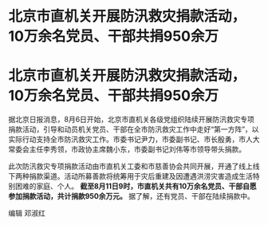 # 北京市直机关开展防汛救灾捐款活动，10万余名党员、干部共捐950余万

# 北京市直机关开展防汛救灾捐款活动，10万余名党员、干部共捐950余万

据北京日报消息，8月6日开始，北京市直机关各级党组织陆续开展防汛救灾专项捐款活动，引导和动员机关党员、干部在全市防汛救灾工作中走好“第一方阵”，以实际行动支持全市防汛救灾工作。市委书记尹力，市委副书记、市长殷勇，市人大常委会主任李秀领，市政协主席魏小东，市委副书记刘伟等市领导带头捐款。

此次防汛救灾专项捐款活动由市直机关工委和市慈善协会共同开展，开通了线上线下两种捐款渠道。活动所募善款将统筹用于灾后重建及因遭遇洪涝灾害造成生活特别困难的家庭、个人。
**截至8月11日9时，市直机关共有10万余名党员、干部自愿参加捐款活动，共计捐款950余万元。** 据了解，还有党员、干部在陆续捐款中。

编辑 邓淑红

